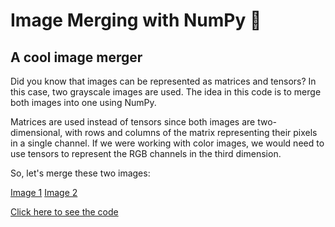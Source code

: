 # Image Merging with NumPy 🐍
## A cool image merger

Did you know that images can be represented as matrices and tensors? In this case, two grayscale images are used. The idea in this code is to merge both images into one using NumPy.

Matrices are used instead of tensors since both images are two-dimensional, with rows and columns of the matrix representing their pixels in a single channel. If we were working with color images, we would need to use tensors to represent the RGB channels in the third dimension.

So, let's merge these two images:

[Image 1](img1.png)
[Image 2](img2.png)

[Click here to see the code](https://github.com/PatZermo/python/blob/main/Image%20merging%20with%20NumPy/imagemerging.py)
